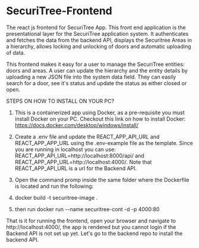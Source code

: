 # SecuriTree-Frontend
The react js frontend for SecuriTree App.
This front end application is the presentational layer for the SecuriTree application system.
It authenticates and fetches the data from the backend API, displays the Securitree Areas in a hierarchy, allows locking and unlocking of doors and automatic uploading of data.

This frontend makes it easy for a user to manage the SecuriTree entities: doors and areas. A user can update the hierarchy and the entity details by uploading a new JSON file into the system data field. They can easily search for a door, see it's status and update the status as either closed or open.

STEPS ON HOW TO INSTALL ON YOUR PC?
1. This is a containerized app using Docker, as a pre-requisite you must install Docker on your PC. 
Checkout this link on how to install Docker: https://docs.docker.com/desktop/windows/install/ 

2. Create a .env file and update the REACT_APP_API_URL and REACT_APP_APP_URL using the .env-example file as the template. Since you are running in localhost you can use:
 REACT_APP_API_URL=http://localhost:8000/api/ and REACT_APP_APP_URL=http://localhost:4000/. Note that REACT_APP_API_URL is a url for the Backend API.
 
4. Open the command promp inside the same folder where the Dockerfile is located and run the following:
5. docker build -t securitree-image .
6. then run docker run --name securitree-cont -d -p 4000:80 

That is it for running the frontend, open your browser and navigate to http://localhost:4000/, the app is rendered but you cannot login if the Backend API is not set up yet. Let's go to the backend repo to install the backend API. 




